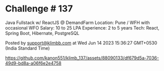 # Challenge # 137

Java Fullstack w/ ReactJS @ DemandFarm
Location: Pune / WFH with occasional WFO
Salary: 10 to 25 LPA
Experience: 2 to 5 years
Tech: React, Spring Boot, Hibernate, PostgreSQL


Posted by support@klimbb.com
at Wed Jun 14 2023 15:36:27 GMT+0530 (India Standard Time)

https://github.com/kanon551/klimb_137/assets/88090133/df679d5a-7036-49d9-bd8a-a06f6e2e4758

